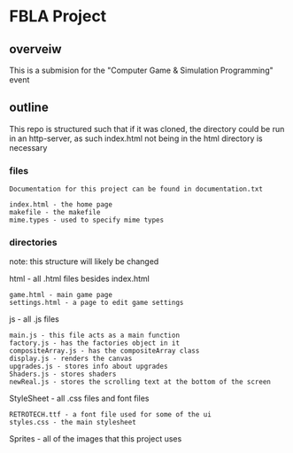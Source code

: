 # FBLA Project
## overveiw
This is a submision for the "Computer Game & Simulation Programming" event
## outline
This repo is structured such that if it was cloned, the directory could be run in an http-server, as such index.html not being in the html directory is necessary

### files

    Documentation for this project can be found in documentation.txt
    
    index.html - the home page
    makefile - the makefile
    mime.types - used to specify mime types

### directories
note: this structure will likely be changed

html - all .html files besides index.html

    game.html - main game page
    settings.html - a page to edit game settings

js - all .js files

    main.js - this file acts as a main function
    factory.js - has the factories object in it
    compositeArray.js - has the compositeArray class
    display.js - renders the canvas
    upgrades.js - stores info about upgrades
    Shaders.js - stores shaders
    newReal.js - stores the scrolling text at the bottom of the screen

StyleSheet - all .css files and font files

    RETROTECH.ttf - a font file used for some of the ui
    styles.css - the main stylesheet

Sprites - all of the images that this project uses
